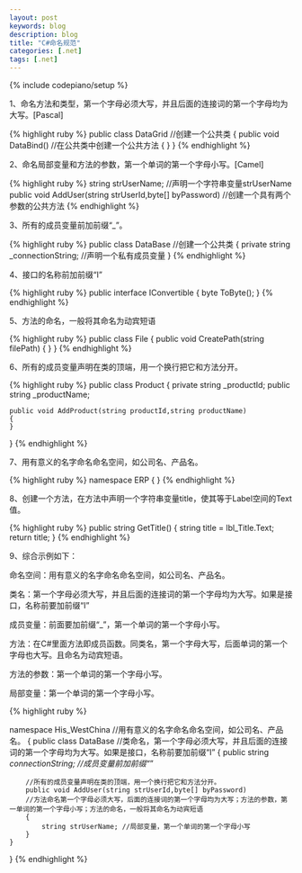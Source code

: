 ```yaml
---
layout: post
keywords: blog
description: blog
title: "C#命名规范"
categories: [.net]
tags: [.net]
---
```

{% include codepiano/setup %}

1、命名方法和类型，第一个字母必须大写，并且后面的连接词的第一个字母均为大写。[Pascal]

{% highlight ruby %}
public class DataGrid			//创建一个公共类
{
	public void DataBind()		//在公共类中创建一个公共方法
	{
	}
}
{% endhighlight %}

2、命名局部变量和方法的参数，第一个单词的第一个字母小写。[Camel]

{% highlight ruby %}
string strUserName;		//声明一个字符串变量strUserName
public void AddUser(string strUserId,byte[] byPassword)	//创建一个具有两个参数的公共方法
{% endhighlight %}

3、所有的成员变量前加前缀“_”。

{% highlight ruby %}
public class DataBase	//创建一个公共类
{
	private string _connectionString;	//声明一个私有成员变量
}
{% endhighlight %}

4、接口的名称前加前缀“I”

{% highlight ruby %}
public interface IConvertible
{
	byte ToByte();
}
{% endhighlight %}

5、方法的命名，一般将其命名为动宾短语

{% highlight ruby %}
public class File
{
	public void CreatePath(string filePath)
	{
	}
}
{% endhighlight %}

6、所有的成员变量声明在类的顶端，用一个换行把它和方法分开。

{% highlight ruby %}
public class Product
{
	private string _productId;
	public string _productName;
	
	public void AddProduct(string productId,string productName)
	{
	}
}
{% endhighlight %}

7、用有意义的名字命名命名空间，如公司名、产品名。

{% highlight ruby %}
namespace ERP
{
}
{% endhighlight %}

8、创建一个方法，在方法中声明一个字符串变量title，使其等于Label空间的Text值。

{% highlight ruby %}
public string GetTitle()
{
	string title = lbl_Title.Text;
	return title;
}
{% endhighlight %}


9、综合示例如下：

命名空间：用有意义的名字命名命名空间，如公司名、产品名。

类名：第一个字母必须大写，并且后面的连接词的第一个字母均为大写。如果是接口，名称前要加前缀“I”

成员变量：前面要加前缀“_”，第一个单词的第一个字母小写。

方法：在C#里面方法即成员函数。同类名，第一个字母大写，后面单词的第一个字母也大写。且命名为动宾短语。

方法的参数：第一个单词的第一个字母小写。

局部变量：第一个单词的第一个字母小写。

{% highlight ruby %}

namespace His_WestChina	//用有意义的名字命名命名空间，如公司名、产品名。
{
	public class DataBase //类命名，第一个字母必须大写，并且后面的连接词的第一个字母均为大写。如果是接口，名称前要加前缀“I”
	{
		public string _connectionString;	//成员变量前加前缀“_”
	
		//所有的成员变量声明在类的顶端，用一个换行把它和方法分开。
		public void AddUser(string strUserId,byte[] byPassword)	
		//方法命名第一个字母必须大写，后面的连接词的第一个字母均为大写；方法的参数，第一单词的第一个字母小写；方法的命名，一般将其命名为动宾短语
		{
			string strUserName;	//局部变量，第一个单词的第一个字母小写
		}
	}
}
{% endhighlight %}



